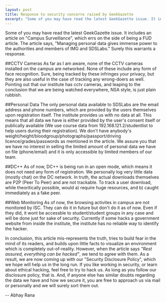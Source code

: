 ```yaml
---
layout: post
title: Response to security concerns raised by GeekGazette
excerpt: "Some of you may have read the latest GeekGazette issue. It includes an article on 'Campus Surveillance', which errs on the side of being a FUD article."
---
```

Some of you may have read the latest GeekGazette issue. It includes an article on "Campus Surveillance", which errs on the side of being a FUD article. The article says, "Managing personal data gives immense power to the authorities and members of IMG and SDSLabs." Surely this warrants a response.
 
##CCTV Cameras
As far as I am aware, none of the CCTV cameras installed on the campus are networked. None of these include any form of face recognition. Sure, being tracked by these infringes your privacy, but they are also useful in the case of tracking any wrong-doers as well. Pointing out that our institute has cctv cameras, and leaping to the conclusion that we are being watched everywhere, NSA style, is just plain rubbish.
 
##Personal Data
The only personal data available to SDSLabs are the email address and phone numbers, which are provided by the users themselves upon registration itself. The institute provides us with no data at all. This means that all data we have is either provided by the user's consent itself or publically available (We use course data from 192.168.121.2/studentlist to help users during their registration). We don't have anybody's weight/height/bloodgroup/photographs/passport/driving licence/grades/passwords as mentioned in the article. We assure you that we have no interest in selling the limited amount of personal data we have on file (phone/email) and it is only accessible by  limited members of our team.
 
##DC++
As of now, DC++ is being run in an open mode, which means it does not need any form of registration. We personally log very little data (mostly chat) on the DC network. In truth, the actual downloads themselves are P2P (Peer To Peer) and are not trackable. To track a user download, while theoritically possible, would a) require huge resources, and b) caught immediately as a fake peer.
 
##Web Monitoring
As of now, the browsing activites in campus are not monitored by ISC. They can do it in future but don't do it as of now. Even if they did, it wont be accessble to student/student groups in any case and will be done just for sake of security. Currently if some hacks a government website from inside the institute, the institute has no reliable way to identify the hacker.
 
In conclusion, this article mis-represents the truth, tries to build fear in the mind of its readers, and builds upon little facts to visualize an environment which is completely out-of-reality. However, when the article says _"Rest assured, everything can be hacked"_, we tend to agree with them. As a result, we are now coming up with our "Security Disclosure Policy", which we hope will help us in the long run. If you like working in security, or learn about ethical hacking, feel free to try to hack us. As long as you follow our disclosure policy, that is. And, if anyone else has similar doubts regarding the data we have and how we secure it, you are free to approach us via mail or personally and we will surely sort them out.
 
--
Abhay Rana